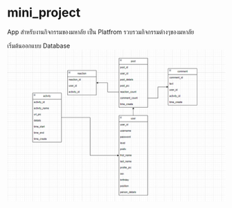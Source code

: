 # mini_project
App สำหรับงานกิจกรรมของมหาลัย เป็น Platfrom รวบรวมกิจกรรมต่างๆของมหาลัย

เริ่มต้นออกแบบ Database
![Screenshot](git_assets/Screenshot%202024-01-13%20232149.png)

